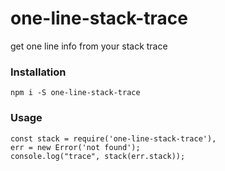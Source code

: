 # one-line-stack-trace
get one line info from your stack trace
### Installation
    npm i -S one-line-stack-trace
### Usage
    const stack = require('one-line-stack-trace'),
    err = new Error('not found');
    console.log("trace", stack(err.stack));
